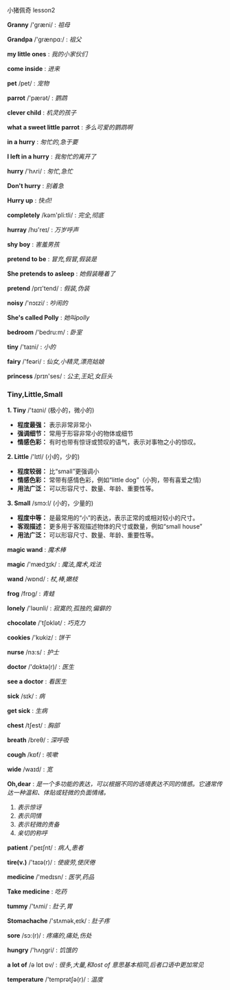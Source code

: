 ﻿小猪佩奇 lesson2

**Granny** /'græni/ : *祖母*

**Grandpa** /'grænpɑ:/ : *祖父*

**my little ones** : *我的小家伙们*

**come inside** : *进来*

**pet** /pet/ : *宠物*

**parrot** /'pærət/ : *鹦鹉*

**clever child** : *机灵的孩子*

**what a sweet little parrot** : *多么可爱的鹦鹉啊*

**in a hurry** : *匆忙的,急于要*

**I left in a hurry** : *我匆忙的离开了*

**hurry** /'hʌri/ : *匆忙,急忙*

**Don't hurry** : *别着急*

**Hurry up** : *快点!*

**completely** /kəm'pli:tli/ : *完全,彻底*

**hurray** /hʊ'reɪ/ : *万岁呼声*

**shy boy** : *害羞男孩*

**pretend to be** : *冒充,假冒,假装是*

**She pretends to asleep** : *她假装睡着了*

**pretend** /prɪ'tend/ : *假装,伪装*

**noisy** /'nɔɪzi/ : *吵闹的*

**She's called Polly** : *她叫polly*

**bedroom** /'bedru:m/ : *卧室*

**tiny** /'taɪni/ : *小的*

**fairy** /'feəri/ : *仙女,小精灵,漂亮姑娘*

**princess** /prɪn'ses/ : *公主,王妃,女巨头*

### Tiny,Little,Small

**1. Tiny** /'taɪni/ (极小的，微小的)

- **程度最强：** 表示非常非常小
- **强调细节：** 常用于形容非常小的物体或细节
- **情感色彩：** 有时也带有惊讶或赞叹的语气，表示对事物之小的惊叹。

**2. Little** /'lɪtl/ (小的，少的)

- **程度较弱：** 比“small”更强调小
- **情感色彩：** 常带有感情色彩，例如“little dog”（小狗，带有喜爱之情)
- **用法广泛：** 可以形容尺寸、数量、年龄、重要性等。

**3. Small** /smɔ:l/ (小的，少量的)

- **程度中等：** 是最常用的“小”的表达，表示正常的或相对较小的尺寸。
- **客观描述：** 更多用于客观描述物体的尺寸或数量，例如“small house”
- **用法广泛：** 可以形容尺寸、数量、年龄、重要性等。

**magic wand** : *魔术棒*

**magic** /'mædʒɪk/ : *魔法,魔术,戏法*

**wand** /wɒnd/ : *杖,棒,嫩枝*

**frog** /frɒg/ : *青蛙*

**lonely** /'ləʊnli/ : *寂寞的,孤独的,偏僻的*

**chocolate** /'tʃɒklət/ : *巧克力*

**cookies** /'kʊkiz/ : *饼干*

**nurse** /nɜ:s/ : *护士*

**doctor** /'dɒktə(r)/ : *医生*

**see a doctor** : *看医生*

**sick** /sɪk/ : *病*

**get sick** : *生病*

**chest** /tʃest/ : *胸部*

**breath** /breθ/ : *深呼吸*

**cough** /kɒf/ : *咳嗽*

**wide** /waɪd/ : *宽*

**Oh,dear** : *是一个多功能的表达，可以根据不同的语境表达不同的情感。它通常传达一种温和、体贴或轻微的负面情绪。*

1.  *表示惊讶*
2.  *表示同情*
3.  *表示轻微的责备*
4.  *亲切的称呼*

**patient** /'peɪʃnt/ : *病人,患者*

**tire(v.)** /'taɪə(r)/ : *使疲劳,使厌倦*

**medicine** /'medɪsn/ : *医学,药品*

**Take medicine** : *吃药*

**tummy** /'tʌmi/ : *肚子,胃*

**Stomachache** /'stʌmək,eɪk/ : *肚子疼*

**sore** /sɔ:(r)/ : *疼痛的,痛处,伤处*

**hungry** /'hʌŋgri/ : *饥饿的*

**a lot of** /ə lɒt ɒv/ : *很多,大量,和lost of 意思基本相同,后者口语中更加常见*

**temperature** /'temprətʃə(r)/ : *温度*
